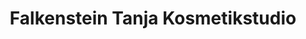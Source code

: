 ---
title: "Falkenstein Tanja Kosmetikstudio"
url: /lorch/falkenstein-tanja-kosmetikstudio/
shop: Kosmetik
---